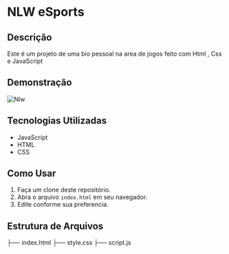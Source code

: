 # NLW eSports

## Descrição
Este é um projeto de uma bio pessoal na area de jogos feito com Html , Css e JavaScript

## Demonstração
![Nlw](https://raw.githubusercontent.com/octaviopaula/NLWeSports/master/assets/Nlw.png)

## Tecnologias Utilizadas
- JavaScript
- HTML
- CSS


## Como Usar
1. Faça um clone deste repositório.
2. Abra o arquivo `index.html` em seu navegador.
4. Edite conforme sua preferencia.

## Estrutura de Arquivos
├── index.html
├── style.css
├── script.js
